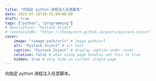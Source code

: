 ```yaml
---
title: "向指定 python 进程注入任意脚本"
date: 2023-07-16T18:31:09+08:00
draft: true
tags: ["python", "programming"]
# description: "Pystack Inject"
# canonicalURL: "https://chaneyzorn.github.io/posts/pystack-inject"
cover:
    image: "<image path/url>" # image path/url
    alt: "Pystack Inject" # alt text
    caption: "Pystack Inject" # display caption under cover
    relative: false # when using page bundles set this to true
    hidden: true # only hide on current single page
---
```


向指定 python 进程注入任意脚本。
